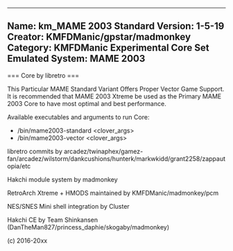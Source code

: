 -----------------------
Name: km_MAME 2003 Standard
Version: 1-5-19
Creator: KMFDManic/gpstar/madmonkey
Category: KMFDManic Experimental Core Set
Emulated System: MAME 2003
-----------------------
=== Core by libretro ===

This Particular MAME Standard Variant Offers Proper Vector Game Support.  It is recommended that MAME 2003 Xtreme
be used as the Primary MAME 2003 Core to have most optimal and best performance.

Available executables and arguments to run Core:
- /bin/mame2003-standard <rom> <clover_args>
- /bin/mame2003-vector <rom> <clover_args>

libretro commits by arcadez/twinaphex/gamez-fan/arcadez/wilstorm/dankcushions/hunterk/markwkidd/grant2258/zappautopia/etc

Hakchi module system by madmonkey

RetroArch Xtreme + HMODS maintained by KMFDManic/madmonkey/pcm

NES/SNES Mini shell integration by Cluster

Hakchi CE by Team Shinkansen (DanTheMan827/princess_daphie/skogaby/madmonkey)

(c) 2016-20xx

